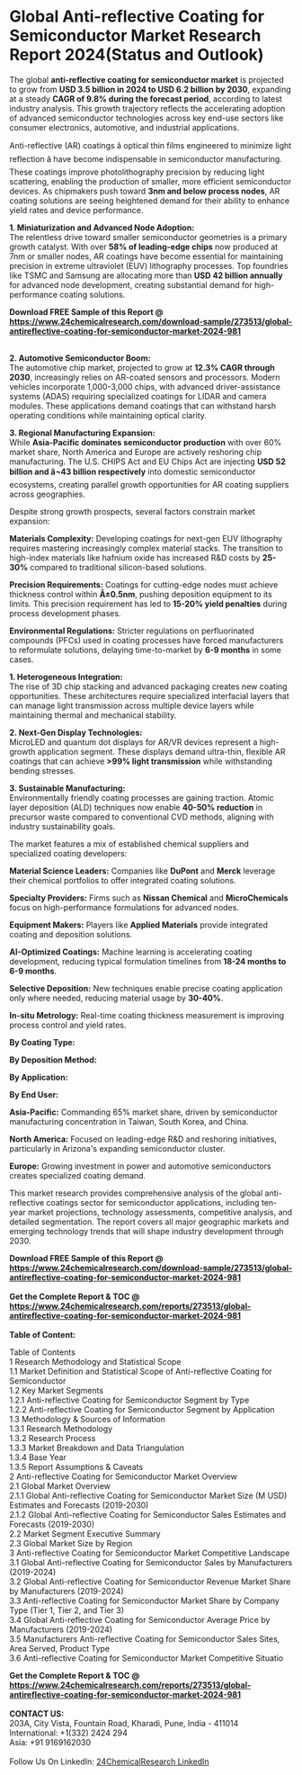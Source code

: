 <h1>Global Anti-reflective Coating for Semiconductor Market Research Report 2024(Status and Outlook)</h1><p>The global <strong>anti-reflective coating for semiconductor market</strong> is projected to grow from <strong>USD 3.5 billion in 2024 to USD 6.2 billion by 2030</strong>, expanding at a steady <strong>CAGR of 9.8% during the forecast period</strong>, according to latest industry analysis. This growth trajectory reflects the accelerating adoption of advanced semiconductor technologies across key end-use sectors like consumer electronics, automotive, and industrial applications.</p><p>Anti-reflective (AR) coatings â optical thin films engineered to minimize light reflection â have become indispensable in semiconductor manufacturing. These coatings improve photolithography precision by reducing light scattering, enabling the production of smaller, more efficient semiconductor devices. As chipmakers push toward <strong>3nm and below process nodes</strong>, AR coating solutions are seeing heightened demand for their ability to enhance yield rates and device performance.</p><p><strong>1. Miniaturization and Advanced Node Adoption:</strong><br>
The relentless drive toward smaller semiconductor geometries is a primary growth catalyst. With over <strong>58% of leading-edge chips</strong> now produced at 7nm or smaller nodes, AR coatings have become essential for maintaining precision in extreme ultraviolet (EUV) lithography processes. Top foundries like TSMC and Samsung are allocating more than <strong>USD 42 billion annually</strong> for advanced node development, creating substantial demand for high-performance coating solutions.</p><div><b>Download FREE Sample of this Report @ 
            <a href="https://www.24chemicalresearch.com/download-sample/273513/global-antireflective-coating-for-semiconductor-market-2024-981">
            https://www.24chemicalresearch.com/download-sample/273513/global-antireflective-coating-for-semiconductor-market-2024-981</a></b></div><br><p><strong>2. Automotive Semiconductor Boom:</strong><br>
The automotive chip market, projected to grow at <strong>12.3% CAGR through 2030</strong>, increasingly relies on AR-coated sensors and processors. Modern vehicles incorporate 1,000-3,000 chips, with advanced driver-assistance systems (ADAS) requiring specialized coatings for LIDAR and camera modules. These applications demand coatings that can withstand harsh operating conditions while maintaining optical clarity.</p><p><strong>3. Regional Manufacturing Expansion:</strong><br>
While <strong>Asia-Pacific dominates semiconductor production</strong> with over 60% market share, North America and Europe are actively reshoring chip manufacturing. The U.S. CHIPS Act and EU Chips Act are injecting <strong>USD 52 billion and â¬43 billion respectively</strong> into domestic semiconductor ecosystems, creating parallel growth opportunities for AR coating suppliers across geographies.</p><p>Despite strong growth prospects, several factors constrain market expansion:</p><p><strong>Materials Complexity:</strong> Developing coatings for next-gen EUV lithography requires mastering increasingly complex material stacks. The transition to high-index materials like hafnium oxide has increased R&amp;D costs by <strong>25-30%</strong> compared to traditional silicon-based solutions.</p><p><strong>Precision Requirements:</strong> Coatings for cutting-edge nodes must achieve thickness control within <strong>Â±0.5nm</strong>, pushing deposition equipment to its limits. This precision requirement has led to <strong>15-20% yield penalties</strong> during process development phases.</p><p><strong>Environmental Regulations:</strong> Stricter regulations on perfluorinated compounds (PFCs) used in coating processes have forced manufacturers to reformulate solutions, delaying time-to-market by <strong>6-9 months</strong> in some cases.</p><p><strong>1. Heterogeneous Integration:</strong><br>
The rise of 3D chip stacking and advanced packaging creates new coating opportunities. These architectures require specialized interfacial layers that can manage light transmission across multiple device layers while maintaining thermal and mechanical stability.</p><p><strong>2. Next-Gen Display Technologies:</strong><br>
MicroLED and quantum dot displays for AR/VR devices represent a high-growth application segment. These displays demand ultra-thin, flexible AR coatings that can achieve <strong>&gt;99% light transmission</strong> while withstanding bending stresses.</p><p><strong>3. Sustainable Manufacturing:</strong><br>
Environmentally friendly coating processes are gaining traction. Atomic layer deposition (ALD) techniques now enable <strong>40-50% reduction</strong> in precursor waste compared to conventional CVD methods, aligning with industry sustainability goals.</p><p>The market features a mix of established chemical suppliers and specialized coating developers:</p><p><strong>Material Science Leaders:</strong> Companies like <strong>DuPont</strong> and <strong>Merck</strong> leverage their chemical portfolios to offer integrated coating solutions.</p><p><strong>Specialty Providers:</strong> Firms such as <strong>Nissan Chemical</strong> and <strong>MicroChemicals</strong> focus on high-performance formulations for advanced nodes.</p><p><strong>Equipment Makers:</strong> Players like <strong>Applied Materials</strong> provide integrated coating and deposition solutions.</p><p><strong>AI-Optimized Coatings:</strong> Machine learning is accelerating coating development, reducing typical formulation timelines from <strong>18-24 months to 6-9 months</strong>.</p><p><strong>Selective Deposition:</strong> New techniques enable precise coating application only where needed, reducing material usage by <strong>30-40%</strong>.</p><p><strong>In-situ Metrology:</strong> Real-time coating thickness measurement is improving process control and yield rates.</p><p><strong>By Coating Type:</strong></p><p><strong>By Deposition Method:</strong></p><p><strong>By Application:</strong></p><p><strong>By End User:</strong></p><p><strong>Asia-Pacific:</strong> Commanding 65% market share, driven by semiconductor manufacturing concentration in Taiwan, South Korea, and China.</p><p><strong>North America:</strong> Focused on leading-edge R&amp;D and reshoring initiatives, particularly in Arizona's expanding semiconductor cluster.</p><p><strong>Europe:</strong> Growing investment in power and automotive semiconductors creates specialized coating demand.</p><p>This market research provides comprehensive analysis of the global anti-reflective coatings sector for semiconductor applications, including ten-year market projections, technology assessments, competitive analysis, and detailed segmentation. The report covers all major geographic markets and emerging technology trends that will shape industry development through 2030.</p><div><b>Download FREE Sample of this Report @ 
            <a href="https://www.24chemicalresearch.com/download-sample/273513/global-antireflective-coating-for-semiconductor-market-2024-981">
            https://www.24chemicalresearch.com/download-sample/273513/global-antireflective-coating-for-semiconductor-market-2024-981</a></b></div><br><div><b>Get the Complete Report & TOC @ 
            <a href="https://www.24chemicalresearch.com/reports/273513/global-antireflective-coating-for-semiconductor-market-2024-981">
            https://www.24chemicalresearch.com/reports/273513/global-antireflective-coating-for-semiconductor-market-2024-981</a></b></div><br>
            <b>Table of Content:</b><p>Table of Contents<br />
1 Research Methodology and Statistical Scope<br />
1.1 Market Definition and Statistical Scope of Anti-reflective Coating for Semiconductor<br />
1.2 Key Market Segments<br />
1.2.1 Anti-reflective Coating for Semiconductor Segment by Type<br />
1.2.2 Anti-reflective Coating for Semiconductor Segment by Application<br />
1.3 Methodology & Sources of Information<br />
1.3.1 Research Methodology<br />
1.3.2 Research Process<br />
1.3.3 Market Breakdown and Data Triangulation<br />
1.3.4 Base Year<br />
1.3.5 Report Assumptions & Caveats<br />
2 Anti-reflective Coating for Semiconductor Market Overview<br />
2.1 Global Market Overview<br />
2.1.1 Global Anti-reflective Coating for Semiconductor Market Size (M USD) Estimates and Forecasts (2019-2030)<br />
2.1.2 Global Anti-reflective Coating for Semiconductor Sales Estimates and Forecasts (2019-2030)<br />
2.2 Market Segment Executive Summary<br />
2.3 Global Market Size by Region<br />
3 Anti-reflective Coating for Semiconductor Market Competitive Landscape<br />
3.1 Global Anti-reflective Coating for Semiconductor Sales by Manufacturers (2019-2024)<br />
3.2 Global Anti-reflective Coating for Semiconductor Revenue Market Share by Manufacturers (2019-2024)<br />
3.3 Anti-reflective Coating for Semiconductor Market Share by Company Type (Tier 1, Tier 2, and Tier 3)<br />
3.4 Global Anti-reflective Coating for Semiconductor Average Price by Manufacturers (2019-2024)<br />
3.5 Manufacturers Anti-reflective Coating for Semiconductor Sales Sites, Area Served, Product Type<br />
3.6 Anti-reflective Coating for Semiconductor Market Competitive Situatio</p><div><b>Get the Complete Report & TOC @ 
            <a href="https://www.24chemicalresearch.com/reports/273513/global-antireflective-coating-for-semiconductor-market-2024-981">
            https://www.24chemicalresearch.com/reports/273513/global-antireflective-coating-for-semiconductor-market-2024-981</a></b></div><br><b>CONTACT US:</b><br>
            203A, City Vista, Fountain Road, Kharadi, Pune, India - 411014<br>
            International: +1(332) 2424 294<br>
            Asia: +91 9169162030 <br><br>
            Follow Us On LinkedIn: <a href="https://www.linkedin.com/company/24chemicalresearch/">24ChemicalResearch LinkedIn</a>